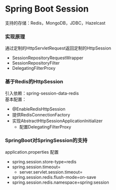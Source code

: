 # Spring Boot Session

⽀持的存储：Redis，MongoDB，JDBC，Hazelcast

### 实现原理
通过定制的HttpServletRequest返回定制的HttpSession
* SessionRepositoryRequestWrapper
* SessionRepositoryFilter
* DelegatingFilterProxy

### 基于Redis的HttpSession
引入依赖：spring-session-data-redis  
基本配置：
* @EnableRedisHttpSession
* 提供RedisConnectionFactory
* 实现AbstractHttpSessionApplicationInitializer
  * 配置DelegatingFilterProxy

### SpringBoot对SpringSession的支持
application.properties 配置
* spring.session.store-type=redis
* spring.session.timeout=
  * server.servlet.session.timeout=
* spring.session.redis.flush-mode=on-save
* spring.session.redis.namespace=spring:session